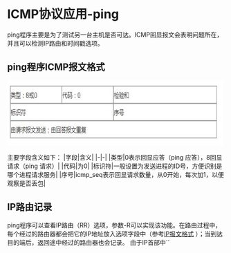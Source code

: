 # ICMP协议应用-ping
ping程序主要是为了测试另一台主机是否可达。ICMP回显报文会表明问题所在，并且可以检测IP路由和时间戳选项。

## ping程序ICMP报文格式
<div align=left><img width="500" height="150" src="./images/ICMP请求-应答报文.JPG"/></div>
 
主要字段含义如下：
|字段|含义|
|-|-|
|类型|0表示回显应答（ping 应答），8回显请求（ping 请求）|
|代码|为0|
|标识符|一般设置为发送进程的ID号，方便识别是哪个进程请求服务|
|序号|icmp_seq表示回显请求数量，从0开始，每次加1，以便观察是否丢包|  

## IP路由记录
ping程序可以查看IP路由（RR）选项，参数-R可以实现该功能。在路由过程中，每个经过的路由器都会把它的IP地址放入选项字段中（参考[IP报文格式](./chap3_IP-protocol.md/#IP报文格式) ）；当到达目的端后，返回途中经过的路由器也会记录。
由于IP首部中``


